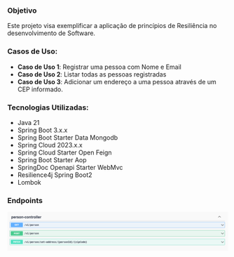 ### Objetivo
Este projeto visa exemplificar a aplicação de princípios de Resiliência no desenvolvimento de Software.

### Casos de Uso:
- **Caso de Uso 1**: Registrar uma pessoa com Nome e Email
- **Caso de Uso 2**: Listar todas as pessoas registradas
- **Caso de Uso 3**: Adicionar um endereço a uma pessoa através de um CEP informado.

### Tecnologias Utilizadas:
- Java 21
- Spring Boot 3.x.x
- Spring Boot Starter Data Mongodb
- Spring Cloud 2023.x.x
- Spring Cloud Starter Open Feign
- Spring Boot Starter Aop
- SpringDoc Openapi Starter WebMvc
- Resilience4j Spring Boot2
- Lombok

### Endpoints
![img.png](img.png)